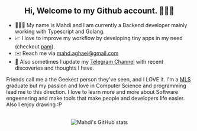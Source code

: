 <h2 align='center'>Hi, Welcome to my Github account. 👨🏻‍💻 </h2>

- 🙋🏻‍♂️ My name is Mahdi and I am currently a Backend developer mainly working with Typescript and Golang.
- 📈 I love to improve my workflow by developing tiny apps in my need (checkout [pam](https://github.com/MahdiAghaei1/pam)).
- ✉️ Reach me via [mahd.aghaei@gmail.com](mailto:mahd.agahei@gmail.com)
- :notebook: Also sometimes I update my [Telegram Channel](https://t.me/geekingaround) with recent discoveries and thoughts I have.

<p align='left'>
Friends call me a the Geekest person they've seen, and I LOVE it. I'm a <a href='https://en.wikipedia.org/wiki/Medical_laboratory_scientist'>MLS</a> graduate but my passion and love in Computer Science and programming lead me to this direction. I love to learn more and more about Software engeenering and make tools that make people and developers life easier. Also I enjoy drawing :P
</p>

<br />

<div align='center'>
  <img alt="Mahdi's GitHub stats" src='https://github-readme-stats.vercel.app/api?username=MahdiAghaei1&count_private=true&show-icons=true&theme=tokyonight' />
</div>
